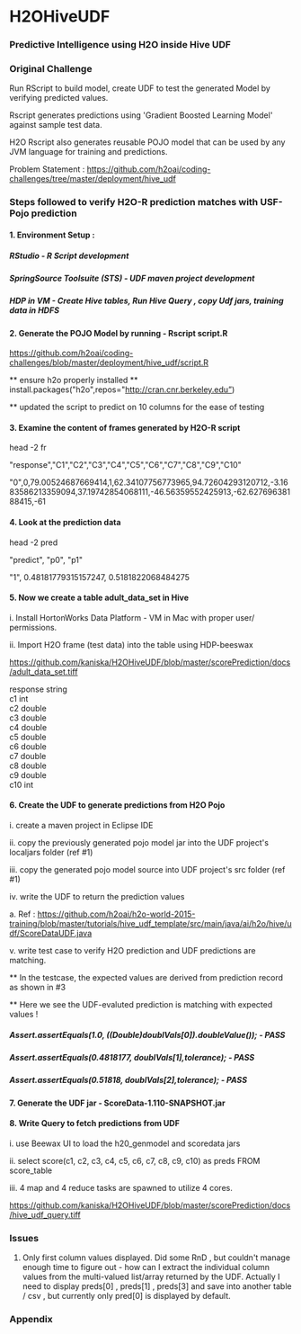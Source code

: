 # H2OHiveUDF
### Predictive Intelligence using H2O inside Hive UDF

### Original Challenge 

Run RScript to build model, create UDF to test the generated Model by verifying predicted values.

Rscript generates predictions using 'Gradient Boosted Learning Model' against sample test data.

H2O Rscript also generates reusable POJO model that can be used by any JVM language for training and predictions.

Problem Statement : https://github.com/h2oai/coding-challenges/tree/master/deployment/hive_udf

### Steps followed to verify H2O-R prediction matches with USF-Pojo prediction

#### 1. Environment Setup :
##### RStudio - R Script development
##### SpringSource Toolsuite (STS) - UDF maven project development
##### HDP in VM - Create Hive tables, Run Hive Query , copy Udf jars, training data in HDFS

#### 2. Generate the POJO Model by running -  Rscript script.R

https://github.com/h2oai/coding-challenges/blob/master/deployment/hive_udf/script.R

** ensure h2o properly installed ** install.packages("h2o",repos="http://cran.cnr.berkeley.edu”)

** updated the script to predict on 10 columns for the ease of testing

#### 3. Examine the content of frames generated by H2O-R script

head -2 fr

"response","C1","C2","C3","C4","C5","C6","C7","C8","C9","C10"

"0",0,79.00524687669414,1,62.34107756773965,94.72604293120712,-3.1683586213359094,37.19742854068111,-46.56359552425913,-62.62769638188415,-61

#### 4. Look at the prediction data

head -2 pred

"predict", "p0", "p1"

"1", 0.48181779315157247, 0.5181822068484275

#### 5. Now we create a table adult_data_set in Hive

i. Install HortonWorks Data Platform - VM in Mac with proper user/ permissions.

ii. Import H2O frame (test data) into the table using HDP-beeswax

https://github.com/kaniska/H2OHiveUDF/blob/master/scorePrediction/docs/adult_data_set.tiff

response            	string              	                    
c1                  	int                 	                    
c2                  	double              	                    
c3                  	double              	                    
c4                  	double              	                    
c5                  	double              	                    
c6                  	double              	                    
c7                  	double              	                    
c8                  	double              	                    
c9                  	double              	                    
c10                 	int   

#### 6. Create the UDF to generate predictions from H2O Pojo

i. create a maven project in Eclipse IDE

ii. copy the previously generated pojo model jar into the UDF project's localjars folder (ref #1)

iii. copy the generated pojo model source into UDF project's src folder (ref #1)

iv. write the UDF to return the prediction values

a. Ref : https://github.com/h2oai/h2o-world-2015-training/blob/master/tutorials/hive_udf_template/src/main/java/ai/h2o/hive/udf/ScoreDataUDF.java

v. write test case to verify H2O prediction and UDF predictions are matching.

** In the testcase, the expected values are derived from prediction record as shown in #3

** Here we see the UDF-evaluted prediction is matching with expected values !

  ##### Assert.assertEquals(1.0, ((Double)doublVals[0]).doubleValue());  - PASS
  
  ##### Assert.assertEquals(0.4818177, doublVals[1],tolerance); - PASS
  
  ##### Assert.assertEquals(0.51818, doublVals[2],tolerance); - PASS

#### 7. Generate the UDF jar - ScoreData-1.110-SNAPSHOT.jar

#### 8. Write Query to fetch predictions from UDF

i. use Beewax UI to load the h20_genmodel and scoredata jars

ii. select score(c1, c2, c3, c4, c5, c6, c7, c8, c9, c10) as preds FROM score_table

iii. 4 map and 4 reduce tasks are spawned to utilize 4 cores.

https://github.com/kaniska/H2OHiveUDF/blob/master/scorePrediction/docs/hive_udf_query.tiff

### Issues

1. Only first column values displayed. Did some RnD , but couldn't manage enough time to figure out - how can I extract the individual column values from the multi-valued list/array returned by the UDF.  Actually I need to display preds[0] , preds[1] , preds[3] and save into another table / csv , but currently only pred[0] is displayed by default.

### Appendix
